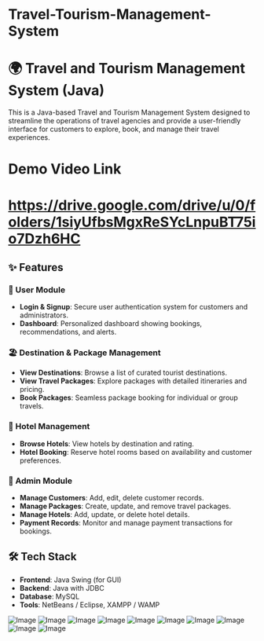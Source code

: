 # Travel-Tourism-Management-System

# 🌍 Travel and Tourism Management System (Java)

This is a Java-based Travel and Tourism Management System designed to streamline the operations of travel agencies and provide a user-friendly interface for customers to explore, book, and manage their travel experiences.

# Demo Video Link
# https://drive.google.com/drive/u/0/folders/1siyUfbsMgxReSYcLnpuBT75io7Dzh6HC

## ✨ Features

### 🔐 User Module

* **Login & Signup**: Secure user authentication system for customers and administrators.
* **Dashboard**: Personalized dashboard showing bookings, recommendations, and alerts.

### 🏖️ Destination & Package Management

* **View Destinations**: Browse a list of curated tourist destinations.
* **View Travel Packages**: Explore packages with detailed itineraries and pricing.
* **Book Packages**: Seamless package booking for individual or group travels.

### 🏨 Hotel Management

* **Browse Hotels**: View hotels by destination and rating.
* **Hotel Booking**: Reserve hotel rooms based on availability and customer preferences.

### 🧾 Admin Module

* **Manage Customers**: Add, edit, delete customer records.
* **Manage Packages**: Create, update, and remove travel packages.
* **Manage Hotels**: Add, update, or delete hotel details.
* **Payment Records**: Monitor and manage payment transactions for bookings.

## 🛠️ Tech Stack

* **Frontend**: Java Swing (for GUI)
* **Backend**: Java with JDBC
* **Database**: MySQL
* **Tools**: NetBeans / Eclipse, XAMPP / WAMP

![Image](https://github.com/user-attachments/assets/0f142698-2c03-4762-99b7-bf646e412d43)
![Image](https://github.com/user-attachments/assets/4602a439-636c-4c25-998e-4cd91074e089)
![Image](https://github.com/user-attachments/assets/1bb265e8-db8e-4ec5-9496-cfc9db85d617)
![Image](https://github.com/user-attachments/assets/8c17de10-2aff-4b3d-b0a2-d943d9616368)
![Image](https://github.com/user-attachments/assets/24851689-256e-47c1-a639-f88550e2b706)
![Image](https://github.com/user-attachments/assets/a925c10d-435a-499d-ba92-ec7351f70d2b)
![Image](https://github.com/user-attachments/assets/0c41b0b9-f227-4f59-9b4a-4a5460a13e3b)
![Image](https://github.com/user-attachments/assets/91ea21f7-bdcc-44ca-867e-414c372e9efb)
![Image](https://github.com/user-attachments/assets/d87cfee1-34bb-4ab2-8000-4ec35cc1ee02)
![Image](https://github.com/user-attachments/assets/6bde2605-ce74-4348-b2a6-81018b183d64)

